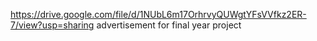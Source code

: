 https://drive.google.com/file/d/1NUbL6m17OrhrvyQUWgtYFsVVfkz2ER-7/view?usp=sharing
advertisement for final year project 
